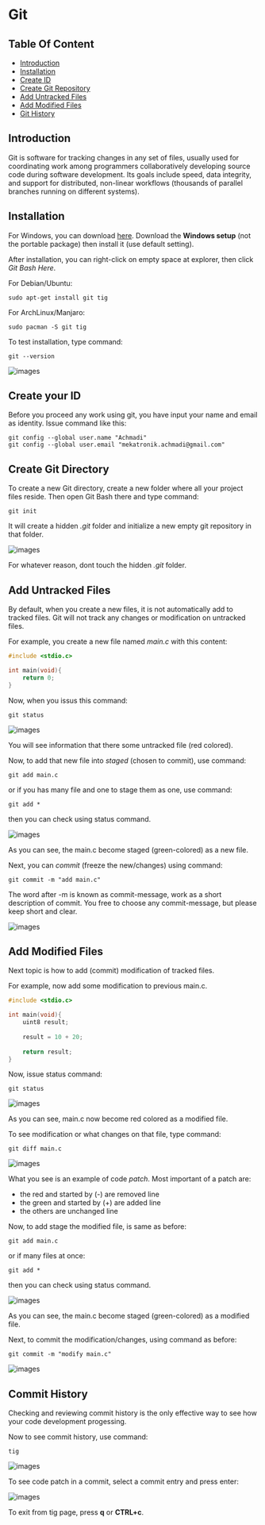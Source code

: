 # Git

## Table Of Content
- [Introduction](https://github.com/mekatronik-achmadi/md_tutorial/blob/master/electronic/tutorials/git.md#introduction)
- [Installation](https://github.com/mekatronik-achmadi/md_tutorial/blob/master/electronic/tutorials/git.md#installation)
- [Create ID](https://github.com/mekatronik-achmadi/md_tutorial/blob/master/electronic/tutorials/git.md#create-your-id)
- [Create Git Repository](https://github.com/mekatronik-achmadi/md_tutorial/blob/master/electronic/tutorials/git.md#create-git-directory)
- [Add Untracked Files](https://github.com/mekatronik-achmadi/md_tutorial/blob/master/electronic/tutorials/git.md#add-untracked-files)
- [Add Modified Files](https://github.com/mekatronik-achmadi/md_tutorial/blob/master/electronic/tutorials/git.md#add-modified-files)
- [Git History](https://github.com/mekatronik-achmadi/md_tutorial/blob/master/electronic/tutorials/git.md#commit-history)

## Introduction

Git is software for tracking changes in any set of files,
usually used for coordinating work among programmers collaboratively developing source code during software development.
Its goals include speed, data integrity, and support for distributed,
non-linear workflows (thousands of parallel branches running on different systems).

## Installation

For Windows, you can download [here](https://git-scm.com/download/win).
Download the **Windows setup** (not the portable package) then install it (use default setting).

After installation, you can right-click on empty space at explorer, then click _Git Bash Here_.

For Debian/Ubuntu:

```
sudo apt-get install git tig
```

For ArchLinux/Manjaro:

```
sudo pacman -S git tig
```

To test installation, type command:

```
git --version
```

![images](images/gitbash.JPG?raw=true)

## Create your ID

Before you proceed any work using git, you have input your name and email as identity.
Issue command like this:

```
git config --global user.name "Achmadi"
git config --global user.email "mekatronik.achmadi@gmail.com"
```

## Create Git Directory

To create a new Git directory, create a new folder where all your project files reside.
Then open Git Bash there and type command:

```
git init
``` 

It will create a hidden _.git_ folder and initialize a new empty git repository in that folder.

![images](images/gitinit.png?raw=true)

For whatever reason, dont touch the hidden _.git_ folder.

## Add Untracked Files

By default, when you create a new files, it is not automatically add to tracked files.
Git will not track any changes or modification on untracked files.

For example, you create a new file named _main.c_ with this content:

```c
#include <stdio.c>

int main(void){
	return 0;
}
```

Now, when you issus this command:

```
git status
``` 

![images](images/gitsttuntracked.JPG?raw=true)

You will see information that there some untracked file (red colored).

Now, to add that new file into _staged_ (chosen to commit), use command:

```
git add main.c
```

or if you has many file and one to stage them as one, use command:

```
git add *
```

then you can check using status command.


![images](images/gitadduntracked.JPG?raw=true)

As you can see, the main.c become staged (green-colored) as a new file.

Next, you can _commit_ (freeze the new/changes) using command:

```
git commit -m "add main.c"
```

The word after -m is known as commit-message, work as a short description of commit.
You free to choose any commit-message, but please keep short and clear.

![images](images/gitcommitnew.JPG?raw=true)

## Add Modified Files

Next topic is how to add (commit) modification of tracked files.

For example, now add some modification to previous main.c.

```c
#include <stdio.c>

int main(void){
	uint8 result;
	
	result = 10 + 20; 
	
	return result;
}
```

Now, issue status command:

```
git status
```

![images](images/gitmod.JPG?raw=true)

As you can see, main.c now become red colored as a modified file.

To see modification or what changes on that file, type command:

```
git diff main.c
```

![images](images/gitmoddiff.JPG?raw=true)

What you see is an example of code _patch_.
Most important of a patch are:
- the red and started by (-) are removed line
- the green and started by (+) are added line
- the others are unchanged line

Now, to add stage the modified file, is same as before:

```
git add main.c
```

or if many files at once:

```
git add *
```

then you can check using status command.

![images](images/gitaddmod.JPG?raw=true)

As you can see, the main.c become staged (green-colored) as a modified file.

Next, to commit the modification/changes, using command as before:

```
git commit -m "modify main.c"
```

![images](images/gitmodcommit.JPG?raw=true)

## Commit History

Checking and reviewing commit history is the only effective way to see how your code development progessing.

Now to see commit history, use command:

```
tig
```

![images](images/tig.JPG?raw=true)

To see code patch in a commit, select a commit entry and press enter:

![images](images/tigpatch.JPG?raw=true)

To exit from tig page, press **q** or **CTRL+c**.